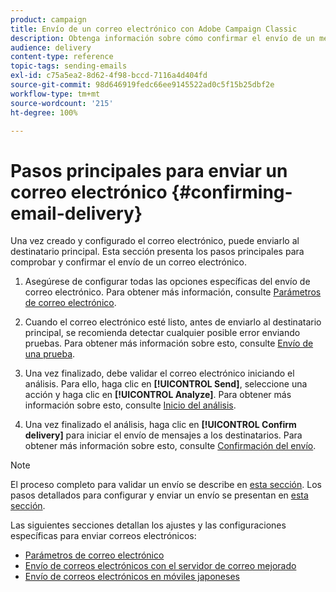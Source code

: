 ```yaml
---
product: campaign
title: Envío de un correo electrónico con Adobe Campaign Classic
description: Obtenga información sobre cómo confirmar el envío de un mensaje de correo electrónico y descubrir las características específicas del envío de mensajes.
audience: delivery
content-type: reference
topic-tags: sending-emails
exl-id: c75a5ea2-8d62-4f98-bccd-7116a4d404fd
source-git-commit: 98d646919fedc66ee9145522ad0c5f15b25dbf2e
workflow-type: tm+mt
source-wordcount: '215'
ht-degree: 100%

---
```


# Pasos principales para enviar un correo electrónico {#confirming-email-delivery}

Una vez creado y configurado el correo electrónico, puede enviarlo al destinatario principal. Esta sección presenta los pasos principales para comprobar y confirmar el envío de un correo electrónico.

1. Asegúrese de configurar todas las opciones específicas del envío de correo electrónico. Para obtener más información, consulte [Parámetros de correo electrónico](../../delivery/using/email-parameters.md).
1. Cuando el correo electrónico esté listo, antes de enviarlo al destinatario principal, se recomienda detectar cualquier posible error enviando pruebas. Para obtener más información sobre esto, consulte [Envío de una prueba](../../delivery/using/steps-validating-the-delivery.md#sending-a-proof).

1. Una vez finalizado, debe validar el correo electrónico iniciando el análisis. Para ello, haga clic en **[!UICONTROL Send]**, seleccione una acción y haga clic en **[!UICONTROL Analyze]**. Para obtener más información sobre esto, consulte [Inicio del análisis](../../delivery/using/steps-validating-the-delivery.md#analyzing-the-delivery).

1. Una vez finalizado el análisis, haga clic en **[!UICONTROL Confirm delivery]** para iniciar el envío de mensajes a los destinatarios. Para obtener más información sobre esto, consulte [Confirmación del envío](../../delivery/using/steps-sending-the-delivery.md#confirming-delivery).

   <!--Add screenshot with analysis done and Confirm delivery button activated.-->

>[!NOTE]
>
>El proceso completo para validar un envío se describe en [esta sección](../../delivery/using/steps-validating-the-delivery.md). Los pasos detallados para configurar y enviar un envío se presentan en [esta sección](../../delivery/using/steps-sending-the-delivery.md).

Las siguientes secciones detallan los ajustes y las configuraciones específicas para enviar correos electrónicos:
<!--* [Generating the mirror page](../../delivery/using/generating-mirror-page.md)
* [Email BCC](../../delivery/using/email-bcc.md)-->
* [Parámetros de correo electrónico](../../delivery/using/email-parameters.md)
* [Envío de correos electrónicos con el servidor de correo mejorado](../../delivery/using/sending-with-enhanced-mta.md)
* [Envío de correos electrónicos en móviles japoneses](../../delivery/using/sending-emails-on-japanese-mobiles.md)
